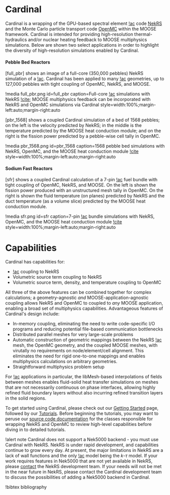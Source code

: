 # Cardinal

Cardinal is a wrapping of the GPU-based spectral element [!ac](CFD) code
[NekRS](https://github.com/Nek5000/NekRS) and the Monte Carlo particle
transport code [OpenMC](https://github.com/openmc-dev/openmc) within the
MOOSE framework. Cardinal is intended for providing high-resolution
thermal-hydraulics and/or nuclear heating feedback to MOOSE multiphysics
simulations. Below are shown two select applications in order to
highlight the diversity of high-resolution simulations enabled by Cardinal.

#### Pebble Bed Reactors

[full_pbr] shows an image of a full-core (350,000 pebbles)
NekRS simulation of a [!ac](PBR). Cardinal has been applied to many
[!ac](PBR) geometries, up to 127,000 pebbles with tight coupling of
OpenMC, NekRS, and MOOSE.

!media full_pbr.png
  id=full_pbr
  caption=Full-core [!ac](PBR) simulations with NekRS [!cite](lan); MOOSE multiphysics feedback can be incorporated with NekRS and OpenMC simulations via Cardinal
  style=width:100%;margin-left:auto;margin-right:auto

[pbr_1568] shows a coupled Cardinal simulation of a bed of 1568 pebbles;
on the left is the velocity predicted by NekRS; in the middle is the temperature
predicted by the MOOSE heat conduction module; and on the right is the fission
power predicted by a pebble-wise cell tally in OpenMC.

!media pbr_1568.png
  id=pbr_1568
  caption=1568 pebble bed simulations with NekRS, OpenMC, and the MOOSE heat conduction module [!cite](cardinal2021NT)
  style=width:100%;margin-left:auto;margin-right:auto

#### Sodium Fast Reactors

[sfr] shows a coupled Cardinal calculation of a 7-pin [!ac](SFR) fuel bundle
with tight coupling of OpenMC, NekRS, and MOOSE. On the left is shown
the fission power produced with an unstructured mesh tally in OpenMC. On the right
is shown the fluid temperature (on planes) predicted by NekRS and the duct
temperature (as a volume slice) predicted by the MOOSE heat conduction module.

!media sfr.png
  id=sfr
  caption=7-pin [!ac](SFR) bundle simulations with NekRS, OpenMC, and the MOOSE heat conduction module [!cite](novak2022)
  style=width:100%;margin-left:auto;margin-right:auto

# Capabilities

Cardinal has capabilities for:

- [!ac](CHT) coupling to NekRS
- Volumetric source term coupling to NekRS
- Volumetric source term, density, and temperature coupling to OpenMC

All three of the above features can be combined together for complex
calculations; a geometry-agnostic *and* MOOSE-application-agnostic coupling
allows NekRS and OpenMC to coupled to *any* MOOSE application,
enabling a broad set of multiphysics capabilities. Advantageous features
of Cardinal's design include:

- In-memory coupling, eliminating the need to write code-specific I/O programs
  and reducing potential file-based communication bottlenecks
- Distributed parallel meshes for very large-scale problems
- Automatic construction of geometric mappings between the NekRS [!ac](CFD)
  mesh, the OpenMC geometry, and the coupled MOOSE meshes, with virutally no
  requirements on node/element/cell alignment. This eliminates the need for
  rigid one-to-one mappings and enables multiphysics calculations on
  arbitrary geometries.
- Straightforward multiphysics problem setup

For [!ac](CHT) applications in particular,
the libMesh-based interpolations of fields between meshes enables fluid-solid
heat transfer simulations on meshes that are not necessarily continuous on phase
interfaces, allowing highly refined fluid boundary layers without also incurring
refined transition layers in the solid regions.

To get started using Cardinal, please check out our [Getting Started](start.md)
page, followed by our [Tutorials](tutorials/index.md). Before beginning the tutorials,
you may want to peruse our [source code documentation](source/index.md) for the classes responsible
for wrapping NekRS and OpenMC to review high-level capabilities before diving in
to detailed tutorials.

!alert note
Cardinal does not support a Nek5000 backend - you must use Cardinal with NekRS.
NekRS is under rapid development, and capabilities continue to grow every day.
At present, the major limitations in NekRS are a lack of wall functions and
the only [!ac](RANS) model being the $k$-$\tau$ model. If your work requires features
in Nek5000 that are not yet available in NekRS, please [contact](https://github.com/Nek5000/NekRS/discussions)
 the NekRS development team. If your needs will not be met in the near future
in NekRS, please contact the Cardinal development team to discuss the possibilities
of adding a Nek5000 backend in Cardinal.

!bibtex bibliography
